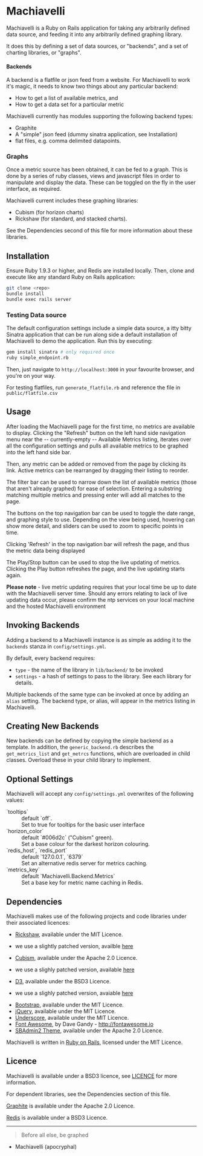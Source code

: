 Machiavelli
=========

Machiavelli is a Ruby on Rails application for taking any arbitrarily defined data source, and feeding it into any arbitrarily defined graphing library.

It does this by defining a set of data sources, or "backends", and a set of charting libraries, or "graphs".

#### Backends
A backend is a flatfile or json feed from a website. For Machiavelli to work it's magic, it needs to know two things about any particular backend:
 * How to get a list of available metrics, and 
 * How to get a data set for a particular metric

Machiavelli currently has modules supporting the following backend types:
 * Graphite
 * A "simple" json feed (dummy sinatra application, see Installation)
 * flat files, e.g. comma delimited datapoints.

### Graphs
Once a metric source has been obtained, it can be fed to a graph. This is done by a series of ruby classes, views and javascript files in order to manipulate and display the data. These can be toggled on the fly in the user interface, as required.

Machiavelli current includes these graphing libraries:
 * Cubism (for horizon charts)
 * Rickshaw (for standard, and stacked charts).

See the Dependencies second of this file for more information about these libraries.

Installation
--

Ensure Ruby 1.9.3 or higher, and Redis are installed locally. Then, clone and execute like any standard Ruby on Rails application:

```sh
git clone <repo>
bundle install
bundle exec rails server
```

### Testing Data source

The default configuration settings include a simple data source, a itty bitty Sinatra application that can be run along side a default installation of Machiavelli to demo the application. Run this by executing:
```sh
gem install sinatra # only required once
ruby simple_endpoint.rb
```
Then, just navigate to `http://localhost:3000` in your favourite browser, and you're on your way.

For testing flatfiles, run `generate_flatfile.rb` and reference the file in `public/flatfile.csv`

Usage
--

After loading the Machiavelli page for the first time, no metrics are available to display. Clicking the "Refresh" button on the left hand side navigation menu near the -- currently-empty -- Available Metrics listing, iterates over all the configuration settings and pulls all available metrics to be graphed into the left hand side bar.

Then, any metric can be added or removed from the page by clicking its link. Active metrics can be rearranged by dragging their listing to reorder.

The filter bar can be used to narrow down the list of available metrics (those that aren't already graphed) for ease of selection. Entering a substring matching multiple metrics and pressing enter will add all matches to the page.

The buttons on the top navigation bar can be used to toggle the date range, and graphing style to use. Depending on the view being used, hovering can show more detail, and sliders can be used to zoom to specific points in time.

Clicking 'Refresh' in the top navigation bar will refresh the page, and thus the metric data being displayed

The Play/Stop button can be used to stop the live updating of metrics. Clicking the Play button refreshes the page, and the live updating starts again. 

**Please note** - live metric updating requires that your local time be up to date with the Machiavelli server time. Should any errors relating to lack of live updating data occur, please confirm the ntp services on your local machine and the hosted Machiavelli environment


Invoking Backends
--

Adding a backend to a Machiavelli instance is as simple as adding it to the `backends` stanza in `config/settings.yml`.

By default, every backend requires:
 * `type` - the name of the library in `lib/backend/` to be invoked
 * `settings` - a hash of settings to pass to the library. See each library for details.

Multiple backends of the same type can be invoked at once by adding an `alias` setting. The backend type, or alias, will appear in the metrics listing in Machiavelli.

Creating New Backends
--

New backends can be defined by copying the simple backend as a template. In addition, the `generic_backend.rb` describes the `get_metrics_list` and `get_metrcs` functions, which are overloaded in child classes. Overload these in your child library to implement. 


Optional Settings
--

Machiavelli will accept any `config/settings.yml` overwrites of the following values:

<dl>
<dt>`tooltips` </dt>
<dd> default `off`.</dd>
<dd>Set to true for tooltips for the basic user interface</dd>

<dt> `horizon_color` </dt>
<dd> default `#006d2c` ("Cubism" green).</dd>
<dd>Set a base colour for the darkest horizon colouring.</dd>

<dt> `redis_host`, `redis_port` </dt>
<dd> default `127.0.0.1`, `6379` </dd>
<dd>Set an alternative redis server for metrics caching.</dd>

<dt>  `metrics_key` </dt>
<dd> default `Machiavelli.Backend.Metrics` </dd>
<dd>Set a base key for metric name caching in Redis.</dd>
</dl>


Dependencies
--

Machiavelli makes use of the following projects and code libraries under their associated licences:

 * [Rickshaw](https://github.com/shutterstock/rickshaw), available under the MIT Licence.
  - we use a slightly patched version, availble [here](https://github.com/glasnt/rickshaw)
 * [Cubism](https://github.com/square/cubism), available under the Apache 2.0 Licence.
  - we use a slighly patched version, available [here](https://github.com/glasnt/cubism)
 * [D3](https://github.com/mbostock/d3), available under the BSD3 Licence.
  - we use a slighly patched version, avaiable [here](https://github.com/glasnt/d3)
 * [Bootstrap](https://github.com/twbs/bootstrap/), available under the MIT Licence.
 * [jQuery](https://github.com/jquery/jquery), available under the MIT Licence.
 * [Underscore](https://github.com/jashkenas/underscore), available under the MIT Licence.
 * [Font Awesome](https://github.com/FortAwesome/Font-Awesome/), by Dave Gandy - http://fontawesome.io
 * [SBAdmin2 Theme](https://github.com/IronSummitMedia/startbootstrap/tree/master/templates/sb-admin-v2), available under the Apache 2.0 Licence.

Machiavelli is written in [Ruby on Rails](https://github.com/rails/rails), licensed under the MIT Licence.

Licence
--

Machiavelli is available under a BSD3 licence, see [LICENCE](LICENCE) for more information.

For dependent libraries, see the Dependencies section of this file.

[Graphite](https://github.com/graphite-project/) is available under the Apache 2.0 Licence.

[Redis](https://github.com/antirez/redis) is available under a BSD3 Licence.



-------------


> Before all else, be graphed
- Machiavelli (apocryphal)

